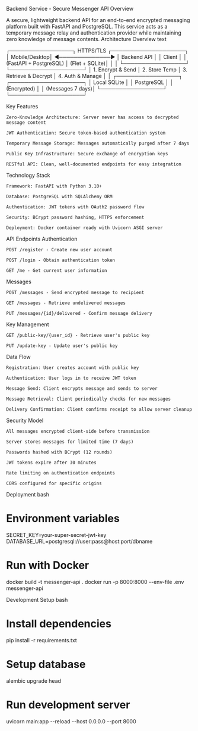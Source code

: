 Backend Service - Secure Messenger API
Overview

A secure, lightweight backend API for an end-to-end encrypted messaging platform built with FastAPI and PostgreSQL. This service acts as a temporary message relay and authentication provider while maintaining zero knowledge of message contents.
Architecture Overview
text

┌─────────────────┐    HTTPS/TLS     ┌────────────────────┐
│   Mobile/Desktop│ ◄──────────────► │   Backend API      │
│   Client        │                  │  (FastAPI + PostgreSQL)
│   (Flet + SQLite)│                  │                    │
└─────────────────┘                  └────────────────────┘
      │ 1. Encrypt & Send                   │ 2. Store Temp
      │ 3. Retrieve & Decrypt               │ 4. Auth & Manage
      │                                     │
┌─────────────────┐                  ┌────────────────────┐
│   Local SQLite  │                  │   PostgreSQL       │
│   (Encrypted)   │                  │   (Messages 7 days)│
└─────────────────┘                  └────────────────────┘

Key Features

    Zero-Knowledge Architecture: Server never has access to decrypted message content

    JWT Authentication: Secure token-based authentication system

    Temporary Message Storage: Messages automatically purged after 7 days

    Public Key Infrastructure: Secure exchange of encryption keys

    RESTful API: Clean, well-documented endpoints for easy integration

Technology Stack

    Framework: FastAPI with Python 3.10+

    Database: PostgreSQL with SQLAlchemy ORM

    Authentication: JWT tokens with OAuth2 password flow

    Security: BCrypt password hashing, HTTPS enforcement

    Deployment: Docker container ready with Uvicorn ASGI server

API Endpoints
Authentication

    POST /register - Create new user account

    POST /login - Obtain authentication token

    GET /me - Get current user information

Messages

    POST /messages - Send encrypted message to recipient

    GET /messages - Retrieve undelivered messages

    PUT /messages/{id}/delivered - Confirm message delivery

Key Management

    GET /public-key/{user_id} - Retrieve user's public key

    PUT /update-key - Update user's public key

Data Flow

    Registration: User creates account with public key

    Authentication: User logs in to receive JWT token

    Message Send: Client encrypts message and sends to server

    Message Retrieval: Client periodically checks for new messages

    Delivery Confirmation: Client confirms receipt to allow server cleanup

Security Model

    All messages encrypted client-side before transmission

    Server stores messages for limited time (7 days)

    Passwords hashed with BCrypt (12 rounds)

    JWT tokens expire after 30 minutes

    Rate limiting on authentication endpoints

    CORS configured for specific origins

Deployment
bash

# Environment variables
SECRET_KEY=your-super-secret-jwt-key
DATABASE_URL=postgresql://user:pass@host:port/dbname

# Run with Docker
docker build -t messenger-api .
docker run -p 8000:8000 --env-file .env messenger-api

Development Setup
bash

# Install dependencies
pip install -r requirements.txt

# Setup database
alembic upgrade head

# Run development server
uvicorn main:app --reload --host 0.0.0.0 --port 8000

